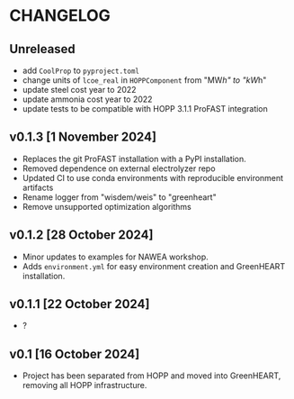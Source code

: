 # CHANGELOG

## Unreleased

- add `CoolProp` to `pyproject.toml`
- change units of `lcoe_real` in `HOPPComponent` from "MW*h" to "kW*h"
- update steel cost year to 2022
- update ammonia cost year to 2022
- update tests to be compatible with HOPP 3.1.1 ProFAST integration

## v0.1.3 [1 November 2024]

- Replaces the git ProFAST installation with a PyPI installation.
- Removed dependence on external electrolyzer repo
- Updated CI to use conda environments with reproducible environment artifacts
- Rename logger from "wisdem/weis" to "greenheart"
- Remove unsupported optimization algorithms

## v0.1.2 [28 October 2024]

- Minor updates to examples for NAWEA workshop.
- Adds `environment.yml` for easy environment creation and GreenHEART installation.

## v0.1.1 [22 October 2024]

- ?

## v0.1 [16 October 2024]

- Project has been separated from HOPP and moved into GreenHEART, removing all HOPP infrastructure.
